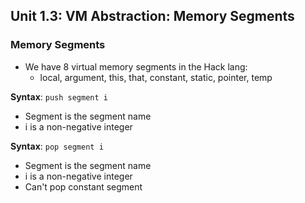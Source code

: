 ## Unit 1.3: VM Abstraction: Memory Segments

### Memory Segments
- We have 8 virtual memory segments in the Hack lang:
  - local, argument, this, that, constant, static, pointer, temp

**Syntax**: `push segment i`
  - Segment is the segment name
  - i is a non-negative integer

**Syntax**: `pop segment i`
  - Segment is the segment name
  - i is a non-negative integer
  - Can't pop constant segment

